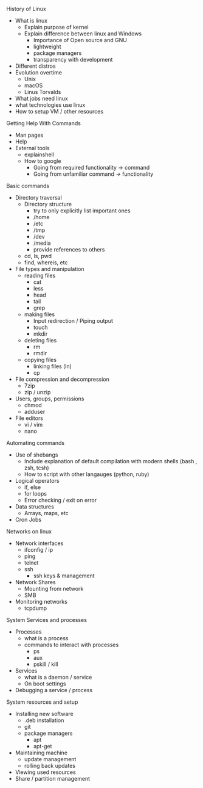 History of Linux
- What is linux
    - Explain purpose of kernel
    - Explain difference between linux and Windows
        - Importance of Open source and GNU
        - lightweight
        - package managers
        - transparency with development
- Different distros
- Evolution overtime
    - Unix
    - macOS
    - Linus Torvalds
- What jobs need linux
- what technologies use linux
- How to setup VM / other resources

Getting Help With Commands
- Man pages
- Help
- External tools
    - explainshell
    - How to google
        - Going from required functionality -> command
        - Going from unfamiliar command -> functionality

Basic commands
- Directory traversal
    - Directory structure
        - try to only explicitly list important ones
        - /home
        - /etc
        - /tmp
        - /dev
        - /media
        - provide references to others
    - cd, ls, pwd
    - find, whereis, etc
- File types and manipulation
    - reading files
        - cat
        - less
        - head
        - tail
        - grep
    - making files
        - Input redirection / Piping output
        - touch
        - mkdir
    - deleting files
        - rm
        - rmdir
    - copying files
        - linking files (ln)
        - cp
- File compression and decompression
    - 7zip
    - zip / unzip
- Users, groups, permissions
    - chmod
    - adduser
- File editors
    - vi / vim
    - nano

Automating commands
- Use of shebangs
    - Include explanation of default compilation with modern shells (bash , zsh, tcsh)
    - How to script with other langauges (python, ruby)
- Logical operators 
    - if, else
    - for loops
    - Error checking / exit on error
- Data structures
    - Arrays, maps, etc
- Cron Jobs

Networks on linux
- Network interfaces
    - ifconfig / ip
    - ping
    - telnet
    - ssh
        - ssh keys & management
- Network Shares
    - Mounting from network
    - SMB
- Monitoring networks
    - tcpdump

System Services and processes
- Processes
    - what is a process
    - commands to interact with processes
        - ps
        - aux 
        - pskill / kill
- Services
    - what is a daemon / service
    - On boot settings
- Debugging a service / process

System resources and setup
- Installing new software
    - .deb installation
    - git
    - package managers
        - apt
        - apt-get
- Maintaining machine
    - update management
    - rolling back updates
- Viewing used resources
- Share / partition management